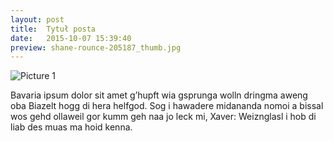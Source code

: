 ```yaml
---
layout: post
title:  Tytuł posta
date:   2015-10-07 15:39:40
preview: shane-rounce-205187_thumb.jpg
---
```


![Picture 1]({{site.img_url}}posts/shane-rounce-205187_lg.jpg)

Bavaria ipsum dolor sit amet g’hupft wia gsprunga wolln dringma aweng oba Biazelt hogg di hera helfgod. Sog i hawadere midananda nomoi a bissal wos gehd ollaweil gor kumm geh naa jo leck mi, Xaver: Weiznglasl i hob di liab des muas ma hoid kenna.
